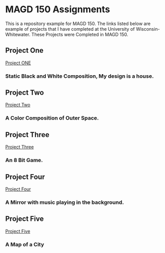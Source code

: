 # MAGD 150 Assignments  
This is a repository example for MAGD 150. 
The links listed below are example of projects that I have completed at the University of Wisconsin- Whitewater. These Projects were Completed in MAGD 150.
## Project One
[Project ONE](https://editor.p5js.org/Herrendejr25/sketches/ymE1jf2Fw)
### Static Black and White Composition, My design is a house.
## Project Two
[Project Two](https://editor.p5js.org/Herrendejr25/sketches/3aqsjPz9i)
### A Color Composition of Outer Space.
## Project Three
[Project Three](https://editor.p5js.org/Herrendejr25/sketches/OkOG6uxYF)
### An 8 Bit Game.
## Project Four
[Project Four](https://editor.p5js.org/Herrendejr25/sketches/rXkUylOm0)
### A Mirror with music playing in the background.
## Project Five 
[Project Five](https://editor.p5js.org/Herrendejr25/sketches/LxK-v3l_-)
### A Map of a City 
